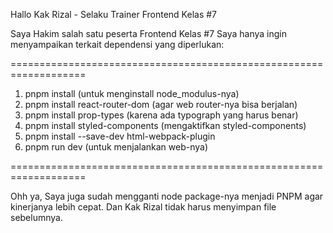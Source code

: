 Hallo Kak Rizal - Selaku Trainer Frontend Kelas #7

Saya Hakim salah satu peserta Frontend Kelas #7
Saya hanya ingin menyampaikan terkait dependensi yang diperlukan:

===================================================================

1. pnpm install (untuk menginstall node_modulus-nya)
2. pnpm install react-router-dom (agar web router-nya bisa berjalan)
3. pnpm install prop-types (karena ada typograph yang harus benar)
4. pnpm install styled-components (mengaktifkan styled-components)
5. pnpm install --save-dev html-webpack-plugin
6. pnpm run dev (untuk menjalankan web-nya)

===================================================================

Ohh ya, Saya juga sudah mengganti node package-nya menjadi PNPM agar 
kinerjanya lebih cepat. Dan Kak Rizal tidak harus menyimpan file sebelumnya.